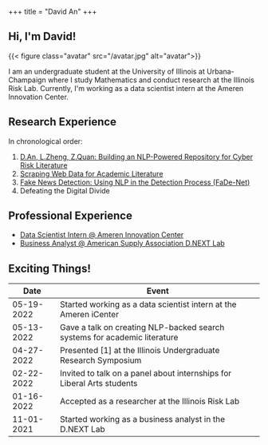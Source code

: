 +++
title = "David An"
+++

## Hi, I'm David! 

{{< figure class="avatar" src="/avatar.jpg" alt="avatar">}}

I am an undergraduate student at the University of Illinois at Urbana-Champaign where I study Mathematics and conduct research at the Illinois Risk Lab. Currently, I'm working as a data scientist intern at the Ameren Innovation Center. 


## Research Experience

In chronological order:
1. [D.An, L.Zheng, Z.Quan: Building an NLP-Powered Repository for Cyber Risk Literature](/research/nlpsearch)
2. [Scraping Web Data for Academic Literature](/research/uconnscrape)
3. [Fake News Detection: Using NLP in the Detection Process (FaDe-Net)](research/fadenet)
4. Defeating the Digital Divide

## Professional Experience

- [Data Scientist Intern @ Ameren Innovation Center](/professional/ameren)
- [Business Analyst @ American Supply Association D.NEXT Lab](/professional/asa)

## Exciting Things! 

<!-- This is a [link](http://google.com). Something *italics* and something **bold**.

Here is a table: -->

Date | Event 
-----|-------
05-19-2022 | Started working as a data scientist intern at the Ameren iCenter   
05-13-2022 | Gave a talk on creating NLP-backed search systems for academic literature
04-27-2022 | Presented [1] at the Illinois Undergraduate Research Symposium
02-22-2022 | Invited to talk on a panel about internships for Liberal Arts students
01-16-2022 | Accepted as a researcher at the Illinois Risk Lab
11-01-2021 | Started working as a business analyst in the D.NEXT Lab 
<!-- 
Here is a horizontal rule:

---

Here is a blockquote:

> To a great mind, nothing is little

Here is a `code` block: -->

<!-- ```python
def is_elementary():
  return True
``` -->




